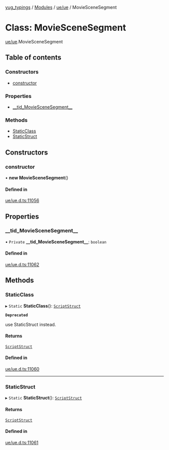 [yug_typings](../README.md) / [Modules](../modules.md) / [ue/ue](../modules/ue_ue.md) / MovieSceneSegment

# Class: MovieSceneSegment

[ue/ue](../modules/ue_ue.md).MovieSceneSegment

## Table of contents

### Constructors

- [constructor](ue_ue.MovieSceneSegment.md#constructor)

### Properties

- [\_\_tid\_MovieSceneSegment\_\_](ue_ue.MovieSceneSegment.md#__tid_moviescenesegment__)

### Methods

- [StaticClass](ue_ue.MovieSceneSegment.md#staticclass)
- [StaticStruct](ue_ue.MovieSceneSegment.md#staticstruct)

## Constructors

### constructor

• **new MovieSceneSegment**()

#### Defined in

[ue/ue.d.ts:11056](https://github.com/YugMetaverse/yug_typings/blob/b7d9b19/ue/ue.d.ts#L11056)

## Properties

### \_\_tid\_MovieSceneSegment\_\_

• `Private` **\_\_tid\_MovieSceneSegment\_\_**: `boolean`

#### Defined in

[ue/ue.d.ts:11062](https://github.com/YugMetaverse/yug_typings/blob/b7d9b19/ue/ue.d.ts#L11062)

## Methods

### StaticClass

▸ `Static` **StaticClass**(): [`ScriptStruct`](ue_ue.ScriptStruct.md)

**`Deprecated`**

use StaticStruct instead.

#### Returns

[`ScriptStruct`](ue_ue.ScriptStruct.md)

#### Defined in

[ue/ue.d.ts:11060](https://github.com/YugMetaverse/yug_typings/blob/b7d9b19/ue/ue.d.ts#L11060)

___

### StaticStruct

▸ `Static` **StaticStruct**(): [`ScriptStruct`](ue_ue.ScriptStruct.md)

#### Returns

[`ScriptStruct`](ue_ue.ScriptStruct.md)

#### Defined in

[ue/ue.d.ts:11061](https://github.com/YugMetaverse/yug_typings/blob/b7d9b19/ue/ue.d.ts#L11061)
